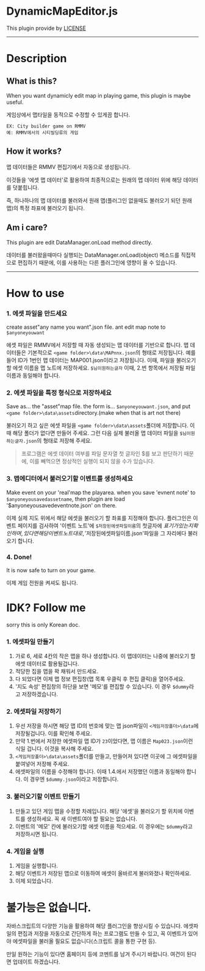 # DynamicMapEditor.js

This plugin provide by [LICENSE](/LICENSE)
<hr/>

Description
============

What is this?
------------
When you want dynamicly edit map in playing game, this plugin is maybe useful.

게임상에서 맵타일을 동적으로 수정할 수 있게끔 합니다.

	EX: City builder game on RMMV
	예: RMMV에서의 시티빌딩류의 게임

How it works?
------------
맵 데이터들은 RMMV 편집기에서 자동으로 생성됩니다.

이것들을 '에셋 맵 데이터'로 활용하여 최종적으로는 원래의 맵 데이터 위에 해당 데이터를 덧붙힙니다.

즉, 하나하나의 맵 데이터를 불러와서 원래 맵(플러그인 없을때도 불러오기 되던 원래 맵)의 특정 좌표에 불러오기 됩니다.

Am i care?
------------
This plugin are edit DataManager.onLoad method directly.

데이터를 불러왔을때마다 실행되는 DataManager.onLoad(object) 메소드를 직접적으로 편집하기 때문에, 이를 사용하는 다른 플러그인에 영향이 올 수 있습니다.
<hr/>

How to use
============

### 1. 에셋 파일을 만드세요

create asset"any name you want".json file. ant edit map note to ```$anyoneyouwant```

에셋 파일은 RMMV에서 저장할 때 자동 생성되는 맵 데이터를 기반으로 합니다. 맵 데이터들은 기본적으로 ```<game folder>\data\MAPnnx.json```의 형태로 저장됩니다. 예를 들어 ID가 1번인 맵 데이터는 MAP001.json이라고 저장됩니다.
이때, 파일을 불러오기 할 에셋 이름을 맵 노트에 저장하세요. ```$님이원하는글자``` 이때, 2.번 항목에서 저장될 파일 이름과 동일해야 합니다.

### 2. 에셋 파일을 특정 형식으로 저장하세요

Save as... the "asset"map file. the form is... ```$anyoneyouwant.json```, and put ```<game folder>\data\assets```directory.(make when that is art not there)

불러오기 하고 싶은 에셋 파일을 ```<game folder>\data\assets```폴더에 저장합니다. 이때 해당 폴더가 없다면 만들어 주세요. 그런 다음 실제 불러올 맵 데이터 파일을 ```$님이원하는글자.json```의 형태로 저장해 주세요.

>프로그램은 에셋 데이터 여부를 파일 문자열 첫 글자인 $를 보고 판단하기 때문에, 이를 빼먹으면 정상적인 실행이 되지 않을 수가 있습니다.

### 3. 맵에디터에서 불러오기할 이벤트를 생성하세요

Make event on your 'real'map the playarea. when you save 'evnent note' to ```$anyoneyousavedassetname```, then plugin are load '$anyoneyousavedeventnote.json' on there.

이제 실제 지도 위에서 해당 에셋을 불러오기 할 좌표를 지정해야 합니다. 플러그인은 이벤트 페이지를 검사하여 '이벤트 노트'에 ```$저장된에셋파일이름```의 첫글자에 $표기가 있는지 확인하며, 있다면 해당 이벤트 노트대로, '$저장된에셋파일이름.json'파일을 그 자리에다 불러오기 합니다.

### 4. Done!

It is now safe to turn on your game.

이제 게임 전원을 켜셔도 됩니다.

IDK? Follow me
============
sorry this is only Korean doc.

### 1. 에셋파일 만들기

1. 가로 6, 세로 4칸의 작은 맵을 하나 생성합니다. 이 맵데이터는 나중에 불러오기 할 에셋 데이터로 활용될겁니다.
2. 적당한 집을 맵을 꽉 채워서 만드세요.
3. 다 되었다면 이제 맵 정보 편집창(맵 목록 우클릭 후 편집 클릭)을 열어주세요.
4. '지도 속성' 편집창의 하단을 보면 '메모'를 편집할 수 있습니다. 이 경우 ```$dummy```라고 저장하겠습니다.

### 2. 에셋파일 저장하기

1. 우선 저장을 하시면 해당 맵 ID의 번호에 맞는 맵 json파일이 ```<게임저장폴더>\data```에 저장될겁니다. 이를 확인해 주세요.
2. 만약 1.번에서 저장한 에셋파일 맵 ID가 ```23```이었다면, 맵 이름은 ```Map023.json```이런 식일 겁니다. 이것을 복사해 주세요.
3. ```<게임저장폴더>\data\assets```폴더를 만들고, 만들어져 있다면 이곳에 그 에셋파일을 붙여넣어 저장해 주세요.
4. 에셋파일의 이름을 수정해야 합니다. 이때 1.4.에서 저장했던 이름과 동일해야 합니다. 이 경우엔 ```$dummy.json```이라고 저장합니다.

### 3. 불러오기할 이벤트 만들기

1. 만들고 있던 게임 맵을 수정할 차례입니다. 해당 '에셋'을 불러오기 할 위치에 이벤트를 생성하세요. 꼭 새 이밴트여야 할 필요는 없습니다.
2. 이벤트의 '메모' 칸에 불러오기할 에셋 이름을 적으세요. 이 경우에는 ```$dummy```라고 저장하시면 됩니다.

### 4. 게임을 실행

1. 게임을 실행합니다.
2. 해당 이벤트가 저장된 맵으로 이동하여 에셋이 올바르게 불러와졌나 확인하세요.
3. 이제 되었습니다.

불가능은 없습니다.
================
자바스크립트의 다양한 기능을 활용하여 해당 플러그인을 향상시킬 수 있습니다. 에셋파일의 편집과 저장을 자동으로 간단하게 하는 프로그램도 만들 수 있고, 꼭 이벤트가 있어야 에셋파일을 불러올 필요도 없습니다(스크립트 콜을 통한 구현 등).

만일 원하는 기능이 있다면 홈페이지 등에 코멘트를 남겨 주시기 바랍니다. 여건이 된다면 업데이트 하겠습니다.
